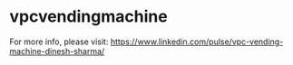 # vpcvendingmachine
For more info, please visit: https://www.linkedin.com/pulse/vpc-vending-machine-dinesh-sharma/
